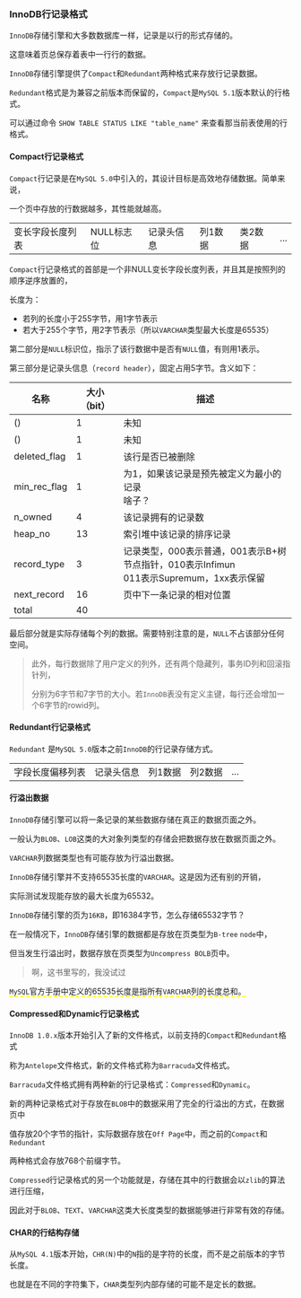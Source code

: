 ### InnoDB行记录格式

`InnoDB`存储引擎和大多数数据库一样，记录是以行的形式存储的。

这意味着页总保存着表中一行行的数据。

`InnoDB`存储引擎提供了`Compact`和`Redundant`两种格式来存放行记录数据。

`Redundant`格式是为兼容之前版本而保留的，`Compact`是`MySQL 5.1`版本默认的行格式。

可以通过命令 `SHOW TABLE STATUS LIKE "table_name"` 来查看那当前表使用的行格式。



#### Compact行记录格式

`Compact`行记录是在`MySQL 5.0`中引入的，其设计目标是高效地存储数据。简单来说，

一个页中存放的行数据越多，其性能就越高。

|                  |            |            |         |         |      |
| ---------------- | ---------- | ---------- | ------- | ------- | ---- |
| 变长字段长度列表 | NULL标志位 | 记录头信息 | 列1数据 | 类2数据 | ...  |

`Compact`行记录格式的首部是一个非NULL变长字段长度列表，并且其是按照列的顺序逆序放置的，

长度为：

* 若列的长度小于255字节，用1字节表示
* 若大于255个字节，用2字节表示（所以`VARCHAR`类型最大长度是65535）

第二部分是`NULL`标识位，指示了该行数据中是否有`NULL`值，有则用1表示。

第三部分是记录头信息（`record header`），固定占用5字节。含义如下：

| 名称         | 大小（bit） | 描述                                                         |
| ------------ | ----------- | ------------------------------------------------------------ |
| ()           | 1           | 未知                                                         |
| ()           | 1           | 未知                                                         |
| deleted_flag | 1           | 该行是否已被删除                                             |
| min_rec_flag | 1           | 为1，如果该记录是预先被定义为最小的记录<br />啥子？          |
| n_owned      | 4           | 该记录拥有的记录数                                           |
| heap_no      | 13          | 索引堆中该记录的排序记录                                     |
| record_type  | 3           | 记录类型，000表示普通，001表示B+树节点指针，010表示Infimun<br />011表示Supremum，1xx表示保留 |
| next_record  | 16          | 页中下一条记录的相对位置                                     |
| total        | 40          |                                                              |

最后部分就是实际存储每个列的数据。需要特别注意的是，`NULL`不占该部分任何空间。

> 此外，每行数据除了用户定义的列外，还有两个隐藏列，事务ID列和回滚指针列，
>
> 分别为6字节和7字节的大小。若`InnoDB`表没有定义主键，每行还会增加一个6字节的rowid列。



#### Redundant行记录格式

`Redundant` 是`MySQL 5.0`版本之前`InnoDB`的行记录存储方式。

|                  |            |         |         |      |
| ---------------- | ---------- | ------- | ------- | ---- |
| 字段长度偏移列表 | 记录头信息 | 列1数据 | 列2数据 | ...  |



#### 行溢出数据

`InnoDB`存储引擎可以将一条记录的某些数据存储在真正的数据页面之外。

一般认为`BLOB`、`LOB`这类的大对象列类型的存储会把数据存放在数据页面之外。

`VARCHAR`列数据类型也有可能存放为行溢出数据。

`InnoDB`存储引擎并不支持65535长度的`VARCHAR`。这是因为还有别的开销，

实际测试发现能存放的最大长度为65532。

`InnoDB`存储引擎的页为`16KB`，即16384字节，怎么存储65532字节？

在一般情况下，`InnoDB`存储引擎的数据都是存放在页类型为`B-tree` `node`中，

但当发生行溢出时，数据存放在页类型为`Uncompress BOLB`页中。

> 啊，这书里写的，我没试过

<span style="border-bottom:2px dashed yellow;">`MySQL`官方手册中定义的65535长度是指所有`VARCHAR`列的长度总和。</span>



#### Compressed和Dynamic行记录格式

`InnoDB 1.0.x`版本开始引入了新的文件格式，以前支持的`Compact`和`Redundant`格式

称为`Antelope`文件格式，新的文件格式称为`Barracuda`文件格式。

`Barracuda`文件格式拥有两种新的行记录格式：`Compressed`和`Dynamic`。

新的两种记录格式对于存放在`BLOB`中的数据采用了完全的行溢出的方式，在数据页中

值存放20个字节的指针，实际数据存放在`Off Page`中，而之前的`Compact`和`Redundant`

两种格式会存放768个前缀字节。

`Compressed`行记录格式的另一个功能就是，存储在其中的行数据会以`zlib`的算法进行压缩，

因此对于`BLOB`、`TEXT`、`VARCHAR`这类大长度类型的数据能够进行非常有效的存储。



#### CHAR的行结构存储

从`MySQL 4.1`版本开始，`CHR(N)`中的`N`指的是字符的长度，而不是之前版本的字节长度。

也就是在不同的字符集下，`CHAR`类型列内部存储的可能不是定长的数据。